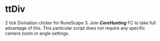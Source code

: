 # ttDiv
2 tick Divination clicker for RuneScape 3. Join **_CoreHunting_** FC to take full advantage of this. This particular script does not require any specific camera zoom or angle settings.
